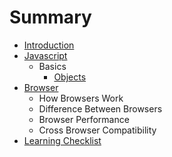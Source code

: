 # Summary

* [Introduction](README.md)
* [Javascript](javascript/overview.md)
  * Basics
    * [Objects](javascript/objects.md)
* [Browser](browser/README.md)
  * How Browsers Work
  * Difference Between Browsers
  * Browser Performance
  * Cross Browser Compatibility
* [Learning Checklist](LearningCheckList.md)
